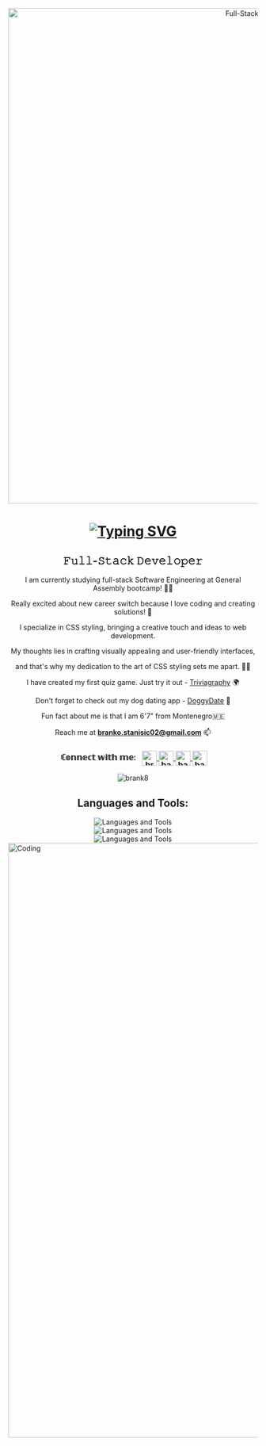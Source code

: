 <div align="center">
    <img width="1000" src="https://github.com/Brank8/Brank8/assets/35170382/3a1662a2-1b3f-4474-9549-0b42f49ee138" alt="Full-Stack Developer">
</div>

<h1 align="center">
    <a href="https://git.io/typing-svg">
        <img src="https://readme-typing-svg.herokuapp.com?font=Fira+Code&weight=10&size=35&duration=3000&pause=1000&color=4277F7&background=6AFFF600&center=true&vCenter=true&random=false&width=435&lines=Hi+There!%F0%9F%91%8B;I'm+Branko+Stanisic" alt="Typing SVG">
    </a>
</h1>

<h2 align="center">𝙵𝚞𝚕𝚕-𝚂𝚝𝚊𝚌𝚔 𝙳𝚎𝚟𝚎𝚕𝚘𝚙𝚎𝚛</h2>

<div align="center">
    <p>I am currently studying full-stack Software Engineering at General Assembly bootcamp! 👨‍💻</p>
    <p>Really excited about new career switch because I love coding and creating solutions! 🥳</p>
    <p>I specialize in CSS styling, bringing a creative touch and ideas to web development.</p>
    <p>My thoughts lies in crafting visually appealing and user-friendly interfaces,</p>
    <p>and that's why my dedication to the art of CSS styling sets me apart. 🧑‍🎨</p>
    <p>I have created my first quiz game. Just try it out - <a href="https://brank8.github.io/Triviagraphy-Game/">Triviagraphy</a> 🌍</p>
    <p>Don't forget to check out my dog dating app - <a href="https://doggydating-c428b5defcd3.herokuapp.com/">DoggyDate</a> 🐾</p>
    <p>Fun fact about me is that I am 6'7" from Montenegro🇲🇪</p>
    <p>Reach me at <strong><a href="mailto:branko.stanisic02@gmail.com">branko.stanisic02@gmail.com</a></strong> 📫</p>
</div>

<div align="center">
    <h3>‎ ‎ꏸ𝕠𝕟𝕟𝕖𝕔𝕥 𝕨𝕚𝕥𝕙 𝕞𝕖:‎ ‎ ‎
    <a href="https://linkedin.com/in/brankostanisic" target="_blank">
        <img align="center" src="https://raw.githubusercontent.com/rahuldkjain/github-profile-readme-generator/master/src/images/icons/Social/linked-in-alt.svg" alt="brankostanisic" height="30">
    </a>
    <a href="https://instagram.com/banjoza" target="_blank">
        <img align="center" src="https://raw.githubusercontent.com/rahuldkjain/github-profile-readme-generator/master/src/images/icons/Social/instagram.svg" alt="banjoza" height="30">
    </a>
    <a href="https://twitter.com/banjozaa" target="_blank">
        <img align="center" src="https://raw.githubusercontent.com/rahuldkjain/github-profile-readme-generator/master/src/images/icons/Social/twitter.svg" alt="banjozaa" height="30">
    </a>
    <a href="https://fb.com/banjozaa" target="_blank">
        <img align="center" src="https://raw.githubusercontent.com/rahuldkjain/github-profile-readme-generator/master/src/images/icons/Social/facebook.svg" alt="banjozaa" height="30">
    </a>
    </h3>
</div>

<p align="center">
    <img src="https://github-readme-stats.vercel.app/api/top-langs?username=brank8&show_icons=true&locale=en&layout=compact" alt="brank8">
</p>

<h2 align="center">Languages and Tools:</h2>
<div align="center">
    <img src="https://skillicons.dev/icons?i=javascript,python,react,nodejs,vscode" alt="Languages and Tools">  
</div>
<div align="center">
    <img src="https://skillicons.dev/icons?i=css,html,express,github,replit,vite,django" alt="Languages and Tools">
</div>
<div align="center">
    <img src="https://skillicons.dev/icons?i=tailwind,mongodb,git,postman,heroku,netlify,jquery,ps,ai" alt="Languages and Tools">
</div>

<img align="center" width="1200" src="https://miro.medium.com/v2/resize:fit:679/1*zVnWJtyGOX_kUIDm6ccCfQ.gif" alt="Coding">
